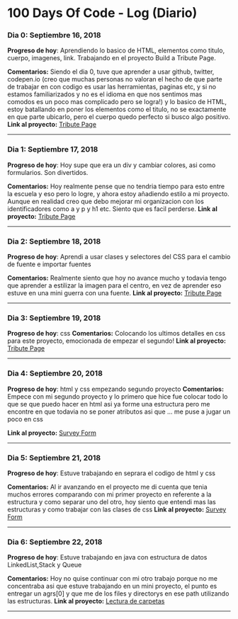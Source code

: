 # 100 Days Of Code - Log (Diario)

### Dia 0: Septiembre 16, 2018 

**Progreso de hoy**: Aprendiendo lo basico de HTML, elementos como titulo, cuerpo, imagenes, link. Trabajando en el proyecto Build a Tribute Page.

**Comentarios:** Siendo el dia 0, tuve que aprender a usar github, twitter, codepen.io (creo que muchas personas no valoran el hecho de que parte de trabajar en con codigo es usar las herramientas, paginas etc, y si no estamos familiarizados y no es el idioma en que nos sentimos mas comodos es un poco mas complicado pero se logra!) y lo basico de HTML, estoy batallando en poner los elementos como el titulo, no se exactamente en que parte ubicarlo, pero el cuerpo quedo perfecto si busco algo positivo.
**Link al proyecto:** [Tribute Page](https://codepen.io/eli-perez-/pen/EerROz)
______________________________________________________________________________________________________________
### Dia 1: Septiembre 17, 2018 

**Progreso de hoy**: Hoy supe que era un div y cambiar colores, asi como formularios. Son divertidos.

**Comentarios:** Hoy realmente pense que no tendria tiempo para esto entre la escuela y eso pero lo logre, y ahora estoy añadiendo estilo a mi proyecto. Aunque en realidad creo que debo mejorar mi organizacion con los identificadores como a y p y h1 etc. Siento que es facil perderse.
**Link al proyecto:** [Tribute Page](https://codepen.io/eli-perez-/pen/EerROz)
______________________________________________________________________________________________________________
### Dia 2: Septiembre 18, 2018 

**Progreso de hoy**: Aprendi a usar clases y selectores del CSS para el cambio de fuente e importar fuentes

**Comentarios:** Realmente siento que hoy no avance mucho y todavia tengo que aprender a estilizar la imagen para el centro, en vez de aprender eso estuve en una mini guerra con una fuente.
**Link al proyecto:** [Tribute Page](https://codepen.io/eli-perez-/pen/EerROz)
______________________________________________________________________________________________________________
### Dia 3: Septiembre 19, 2018 

**Progreso de hoy**: css
**Comentarios:** Colocando los ultimos detalles en css para este proyecto, emocionada de empezar el segundo!
**Link al proyecto:** [Tribute Page](https://codepen.io/eli-perez-/project/full/XaNyYW/)
______________________________________________________________________________________________________________
### Dia 4: Septiembre 20, 2018 

**Progreso de hoy**: html y css empezando segundo proyecto
**Comentarios:** Empece con mi segundo proyecto y lo primero que hice fue colocar todo lo que se que puedo hacer en html asi ya forme una estructura pero me encontre en que todavia no se poner atributos asi que ... me puse a jugar un poco en css

**Link al proyecto:** [Survey Form](https://codepen.io/eli-perez-/pen/pOGZyq)
______________________________________________________________________________________________________________
### Dia 5: Septiembre 21, 2018 

**Progreso de hoy**: Estuve trabajando en seprara el codigo de html y css

**Comentarios:** Al ir avanzando en el proyecto me di cuenta que tenia muchos errores comparando con mi primer proyecto en referente a la estructura y como separar uno del otro, hoy siento que entendi mas las estructuras y como trabajar con las clases de css
**Link al proyecto:** [Survey Form](https://codepen.io/eli-perez-/pen/pOGZyq)
______________________________________________________________________________________________________________
### Dia 6: Septiembre 22, 2018 

**Progreso de hoy**: Estuve trabajando en java con estructura de datos LinkedList,Stack y Queue

**Comentarios:** Hoy no quise continuar con mi otro trabajo porque no me concentraba asi que estuve trabajando en un mini proyecto, el punto es entregar un agrs[0] y que me de los files y directorys en ese path utilizando las estructuras.
**Link al proyecto:** [Lectura de carpetas](//)
______________________________________________________________________________________________________________

